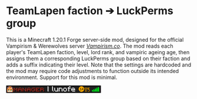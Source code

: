 # TeamLapen faction ➔ LuckPerms group

This is a Minecraft 1.20.1 Forge server-side mod, designed for the official Vampirism & Werewolves server _[Vampirism.co](https://vampirsm.co)_. The mod reads each player's TeamLapen faction, level, lord rank, and vampiric ageing age, then assigns them a corresponding LuckPerms group based on their faction and adds a suffix indicating their level. Note that the settings are hardcoded and the mod may require code adjustments to function outside its intended environment. Support for this mod is minimal.

![Preview](preview.webp)
